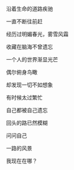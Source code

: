 沿着生命的道路疾驰

一直不断往前赶

经历过明媚春光，雾雪风霜

收藏在脑海不曾遗忘

一个人的世界渐显光芒

偶尔俯身鸟瞰

却发现一切不如想象

有时候太过繁忙

自己都被自己遗忘

回头的路已然模糊

问问自己

一路的风景

我现在在哪？